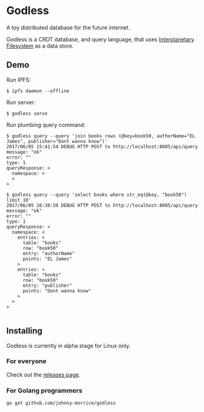 # Godless

A toy distributed database for the future internet.

Godless is a CRDT database, and query language, that uses [Interplanetary Filesystem](https://ipfs.io/) as a data store.

## Demo

Run IPFS:

```
$ ipfs daemon --offline
```

Run server:

```
$ godless serve
```

Run plumbing query command:

```
$ godless query --query 'join books rows (@key=book50, authorName="EL James", publisher="Dont wanna know")'
2017/06/05 15:41:54 DEBUG HTTP POST to http://localhost:8085/api/query
message: "ok"
error: ""
type: 1
queryResponse: <
  namespace: <
  >
>

$ godless query --query 'select books where str_eq(@key, "book50") limit 10'                                 
2017/06/05 16:38:59 DEBUG HTTP POST to http://localhost:8085/api/query
message: "ok"
error: ""
type: 1
queryResponse: <
  namespace: <
    entries: <
      table: "books"
      row: "book50"
      entry: "authorName"
      points: "EL James"
    >
    entries: <
      table: "books"
      row: "book50"
      entry: "publisher"
      points: "Dont wanna know"
    >
  >
>


```

## Installing

Godless is currently in alpha stage for Linux only.

### For everyone

Check out the [releases page](https://github.com/johnny-morrice/godless/releases).

### For Golang programmers

```
go get github.com/johnny-morrice/godless
```
